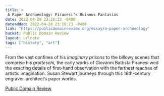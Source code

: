 ```yaml
---
title: > 
 A Paper Archaeology: Piranesi’s Ruinous Fantasias
date: 2022-04-20 23:16:23 -0400
dateadded: 2022-04-20 23:16:23 -0400
link: "https://publicdomainreview.org/essay/a-paper-archaeology"
bucket: Public Domain Review
layout: urlnote
tags: ["history", "art"]
--- 
```

From the vast confines of his _imaginary prisons_ to the billowy scenes that comprise his _grotteschi_, the early works of Giovanni Battista Piranesi wed the exacting details of first-hand observation with the farthest reaches of artistic imagination. Susan Stewart journeys through this 18th-century engraver-architect’s paper worlds.
 <!-- end excerpt --> 
<div class='bucket'><a class='internal-link' href='/buckets/public-domain-review'>Public Domain Review</a></div> 
